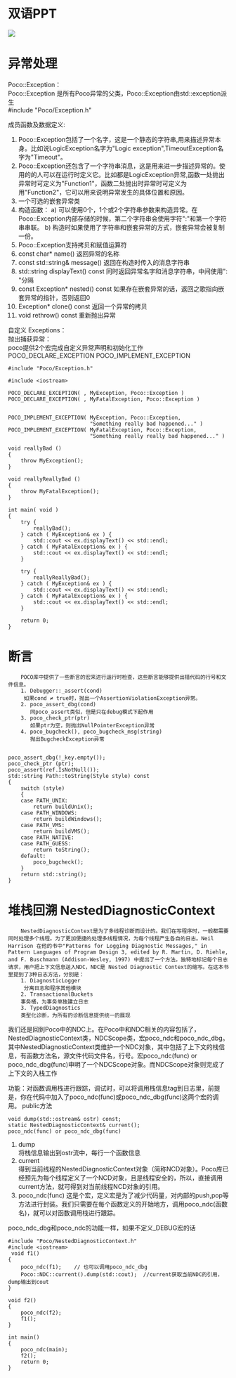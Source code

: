 # 双语PPT
![](res/ErrorHandlingAndDebugging.png)

# 异常处理
Poco::Exception：  
Poco::Exception 是所有Poco异常的父类，Poco::Exception由std::exception派生  
#include "Poco/Exception.h"


成员函数及数据定义:  
1. Poco::Exception包括了一个名字，这是一个静态的字符串,用来描述异常本身。比如说LogicException名字为"Logic exception",TimeoutException名字为"Timeout"。
2. Poco::Exception还包含了一个字符串消息，这是用来进一步描述异常的。使用的的人可以在运行时定义它。比如都是LogicException异常,函数一处抛出异常时可定义为"Function1"，函数二处抛出时异常时可定义为用"Function2"，它可以用来说明异常发生的具体位置和原因。
3. 一个可选的嵌套异常类
4. 构造函数：
                   a) 可以使用0个，1个或2个字符串参数来构造异常。在Poco::Exception内部存储的时候，第二个字符串会使用字符":"和第一个字符串串联。
                   b) 构造时如果使用了字符串和嵌套异常的方式，嵌套异常会被复制一份。
5. Poco::Exception支持拷贝和赋值运算符
6. const char* name()
                   返回异常的名称
7. const std::string& message()
                   返回在构造时传入的消息字符串
8. std::string displayText() const
                   同时返回异常名字和消息字符串，中间使用": "分隔
9. const Exception* nested() const
                   如果存在嵌套异常的话，返回之歌指向嵌套异常的指针，否则返回0
10. Exception* clone() const
                   返回一个异常的拷贝
11. void rethrow() const
                   重新抛出异常


自定义 Exceptions：  
抛出捕获异常：  
    poco提供2个宏完成自定义异常声明和初始化工作
    POCO_DECLARE_EXCEPTION
    POCO_IMPLEMENT_EXCEPTION
```
#include "Poco/Exception.h"

#include <iostream>

POCO_DECLARE_EXCEPTION( , MyException, Poco::Exception )
POCO_DECLARE_EXCEPTION( , MyFatalException, Poco::Exception )


POCO_IMPLEMENT_EXCEPTION( MyException, Poco::Exception,
                          "Something really bad happened..." )
POCO_IMPLEMENT_EXCEPTION( MyFatalException, Poco::Exception,
                          "Something really really bad happened..." )

void reallyBad ()
{
    throw MyException();
}

void reallyReallyBad ()
{
    throw MyFatalException();
}

int main( void )
{
    try {
        reallyBad();
    } catch ( MyException& ex ) {
        std::cout << ex.displayText() << std::endl;
    } catch ( MyFatalException& ex ) {
        std::cout << ex.displayText() << std::endl;
    }

    try {
        reallyReallyBad();
    } catch ( MyException& ex ) {
        std::cout << ex.displayText() << std::endl;
    } catch ( MyFatalException& ex ) {
        std::cout << ex.displayText() << std::endl;
    }
    
    return 0;
}
```

# 断言
        POCO库中提供了一些断言的宏来进行运行时检查，这些断言能够提供出错代码的行号和文件信息。
        1. Debugger::_assert(cond)
         如果cond ≠ true时，抛出一个AssertionViolationException异常。
        2. poco_assert_dbg(cond)
           同poco_assert类似，但是只在debug模式下起作用
        3. poco_check_ptr(ptr)
           如果ptr为空，则抛出NullPointerException异常
        4. poco_bugcheck(), poco_bugcheck_msg(string)
           抛出BugcheckException异常 
```

poco_assert_dbg(!_key.empty());
poco_check_ptr (ptr);
poco_assert(ref.IsNotNull());
std::string Path::toString(Style style) const
{
	switch (style)
	{
	case PATH_UNIX:
		return buildUnix();
	case PATH_WINDOWS:
		return buildWindows();
	case PATH_VMS:
		return buildVMS();
	case PATH_NATIVE:
	case PATH_GUESS:
		return toString();
	default:
		poco_bugcheck();
	}
	return std::string();
}

```

# 堆栈回溯 NestedDiagnosticContext
        NestedDiagnosticContext是为了多线程诊断而设计的。我们在写程序时，一般都需要同时处理多个线程。为了更加便捷的处理多线程情况，为每个线程产生各自的日志。Neil Harrison 在他的书中"Patterns for Logging Diagnostic Messages," in Pattern Languages of Program Design 3, edited by R. Martin, D. Riehle, and F. Buschmann (Addison-Wesley, 1997) 中提出了一个方法。独特地标记每个日志请求，用户把上下文信息送入NDC，NDC是 Nested Diagnostic Context的缩写。在这本书里提到了3种日志方法，分别是：
        1. DiagnosticLogger
         分离日志和程序其他模块
        2. TransactionalBuckets
        事务桶，为事务单独建立日志
        3. TypedDiagnostics
        类型化诊断，为所有的诊断信息提供统一的展现


我们还是回到Poco中的NDC上。在Poco中和NDC相关的内容包括了，NestedDiagnosticContext类，NDCScope类，宏poco_ndc和poco_ndc_dbg。其中NestedDiagnosticContext类维护一个NDC对象，其中包括了上下文的栈信息，有函数方法名，源文件代码文件名，行号。宏poco_ndc(func) or poco_ndc_dbg(func)申明了一个NDCScope对象。而NDCScope对象则完成了上下文的入栈工作


功能：对函数调用栈进行跟踪，调试时，可以将调用栈信息tag到日志里，前提是，你在代码中加入了poco_ndc(func)或poco_ndc_dbg(func)这两个宏的调用。
public方法

    void dump(std::ostream& ostr) const;
    static NestedDiagnosticContext& current();
    poco_ndc(func) or poco_ndc_dbg(func)

1. dump  
将栈信息输出到ostr流中，每行一个函数信息
2. current  
得到当前线程的NestedDiagnosticContext对象（简称NCD对象）。Poco库已经预先为每个线程定义了一个NCD对象，且是线程安全的，所以，直接调用current方法，就可得到对当前线程NCD对象的引用。
3. poco_ndc(func)
这是个宏，定义宏是为了减少代码量，对内部的push,pop等方法进行封装。我们只需要在每个函数定义的开始地方，调用poco_ndc(函数名)，就可以对函数调用栈进行跟踪。

poco_ndc_dbg和poco_ndc的功能一样，如果不定义_DEBUG宏的话
```
#include "Poco/NestedDiagnosticContext.h"
#include <iostream>
 void f1()
{
    poco_ndc(f1);    // 也可以调用poco_ndc_dbg
    Poco::NDC::current().dump(std::cout);  //current获取当前NDC的引用，dump输出到cout
}
 
void f2()
{
    poco_ndc(f2);
    f1();
}
 
int main()
{
    poco_ndc(main);
    f2();
    return 0;
}
```